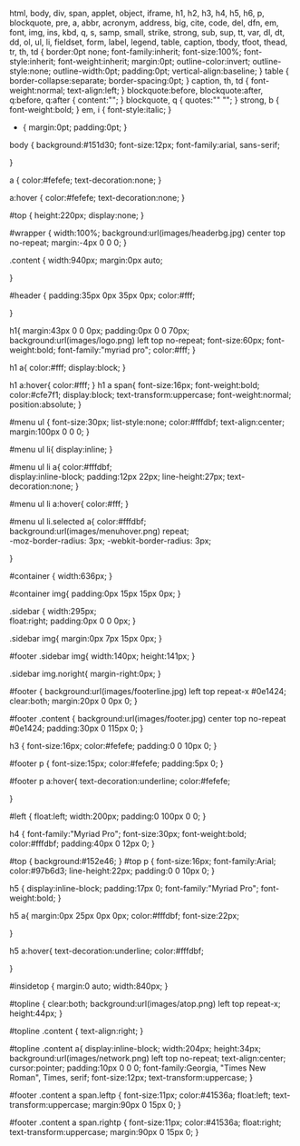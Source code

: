 html, body, div, span, applet, object, iframe, h1, h2, h3, h4, h5, h6, p, blockquote, pre, a, abbr, acronym, address, big, cite, code, del, dfn, em, font, img, ins, kbd, q, s, samp, small, strike, strong, sub, sup, tt, var, dl, dt, dd, ol, ul, li, fieldset, form, label, legend, table, caption, tbody, tfoot, thead, tr, th, td {
	border:0pt none;
	font-family:inherit;
	font-size:100%;
	font-style:inherit;
	font-weight:inherit;
	margin:0pt;
	outline-color:invert;
	outline-style:none;
	outline-width:0pt;
	padding:0pt;
	vertical-align:baseline;
}
table {
	border-collapse:separate;
	border-spacing:0pt;
}
caption, th, td {
	font-weight:normal;
	text-align:left;
}
blockquote:before, blockquote:after, q:before, q:after {
	content:"";
}
blockquote, q {
	quotes:"" "";
}
strong, b {
	font-weight:bold;
}
em, i {
	font-style:italic;
}
* {
	margin:0pt;
	padding:0pt;
}

body {
	background:#151d30;
	font-size:12px;
	font-family:arial, sans-serif;
	
}

a {
	color:#fefefe;
	text-decoration:none;
}

a:hover {
	color:#fefefe;
	text-decoration:none;
}

#top {
	height:220px;
	display:none;
}

#wrapper {
	width:100%;
	background:url(images/headerbg.jpg) center top no-repeat;
	margin:-4px 0 0 0;
}

.content {
	width:940px;
	margin:0px auto;	
	
}

#header {
	padding:35px 0px 35px 0px;
	color:#fff;
	
}

h1{
	margin:43px 0 0 0px;
	padding:0px 0 0 70px;
	background:url(images/logo.png) left top no-repeat;
	font-size:60px;
	font-weight:bold;
	font-family:"myriad pro";
	color:#fff;
}

h1 a{
	color:#fff;
	display:block;
}

h1 a:hover{
	color:#fff;
}
h1 a span{
	font-size:16px;
	font-weight:bold;
	color:#cfe7f1;
	display:block;
	text-transform:uppercase;
	font-weight:normal;
	position:absolute;
}

#menu ul {
	font-size:30px;
	list-style:none;
	color:#fffdbf;
	text-align:center;
	margin:100px 0 0 0;
}

#menu ul li{
	display:inline;
}

#menu ul li a{
	color:#fffdbf;	
	display:inline-block;
	padding:12px 22px;
	line-height:27px;
	text-decoration:none;
}

#menu ul li a:hover{
	color:#fff;	
}

#menu ul li.selected a{
	color:#fffdbf;
	background:url(images/menuhover.png) repeat;	
	-moz-border-radius: 3px;
	-webkit-border-radius: 3px;

}

#container {
	width:636px;
}

#container img{
	padding:0px 15px 15px 0px;
}

.sidebar {
	width:295px;	
	float:right;
	padding:0px 0 0 0px;
}

.sidebar img{
	margin:0px 7px 15px 0px;
}

#footer .sidebar img{
	width:140px;
	height:141px;
}

.sidebar img.noright{
	margin-right:0px;
}

#footer {
	background:url(images/footerline.jpg) left top repeat-x #0e1424;
	clear:both;
		margin:20px 0 0px 0;
}

#footer .content {
	background:url(images/footer.jpg) center top no-repeat #0e1424;
	padding:30px 0 115px 0;
}

h3 {
	font-size:16px;
	color:#fefefe;
	padding:0 0 10px 0;
}

#footer p {
 	font-size:15px;
	color:#fefefe;
	padding:5px 0;
}

#footer p a:hover{
 	text-decoration:underline;
	color:#fefefe;
	
}

#left {
	float:left;
	width:200px;
	padding:0 100px 0 0;
}

h4 {
	font-family:"Myriad Pro";
	font-size:30px;
	font-weight:bold;
	color:#fffdbf;
	padding:40px 0 12px 0;
}

#top {
	background:#152e46;
}
#top p {
	font-size:16px;
	font-family:Arial;
	color:#97b6d3;
	line-height:22px;
	padding:0 0 10px 0;
}

h5 {
	display:inline-block;
	padding:17px 0;
	font-family:"Myriad Pro";
	font-weight:bold;
}

h5 a{
	margin:0px 25px 0px 0px;
	color:#fffdbf;
	font-size:22px;

}

h5 a:hover{
	text-decoration:underline;
	color:#fffdbf;

}

#insidetop {
	margin:0 auto;
	width:840px;
}

#topline {
	clear:both;
	background:url(images/atop.png) left top repeat-x;
	height:44px;
}

#topline .content {
	text-align:right;
}

#topline .content a{
	display:inline-block;
	width:204px;
	height:34px;
	background:url(images/network.png) left top no-repeat;
	text-align:center;
	cursor:pointer;
	padding:10px 0 0 0;
	font-family:Georgia, "Times New Roman", Times, serif;
	font-size:12px;
	text-transform:uppercase;
}

#footer .content a span.leftp {
	font-size:11px;
	color:#41536a;
	float:left;
	text-transform:uppercase;
	margin:90px 0 15px 0;
}

#footer .content a span.rightp {
	font-size:11px;
	color:#41536a;
	float:right;
	text-transform:uppercase;
	margin:90px 0 15px 0;
}
